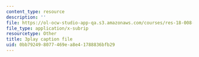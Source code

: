 ```yaml
---
content_type: resource
description: ''
file: https://ol-ocw-studio-app-qa.s3.amazonaws.com/courses/res-18-008-calculus-revisited-complex-variables-differential-equations-and-linear-algebra-fall-2011/0bb792498077469ea8e41788836bfb29_Bk9SZMsPEHk.srt
file_type: application/x-subrip
resourcetype: Other
title: 3play caption file
uid: 0bb79249-8077-469e-a8e4-1788836bfb29
---
```


